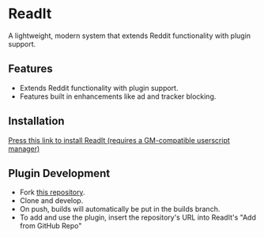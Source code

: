 # ReadIt

A lightweight, modern system that extends Reddit functionality with plugin support.

## Features

- Extends Reddit functionality with plugin support.
- Features built in enhancements like ad and tracker blocking.

## Installation

[Press this link to install ReadIt (requires a GM-compatible userscript manager)](https://github.com/readit-mod/readit/releases/latest/download/readit.user.js)

## Plugin Development

- Fork [this repository](https://github.com/readit-mod/readit-plugin).
- Clone and develop.
- On push, builds will automatically be put in the builds branch.
- To add and use the plugin, insert the repository's URL into ReadIt's "Add from GitHub Repo"
